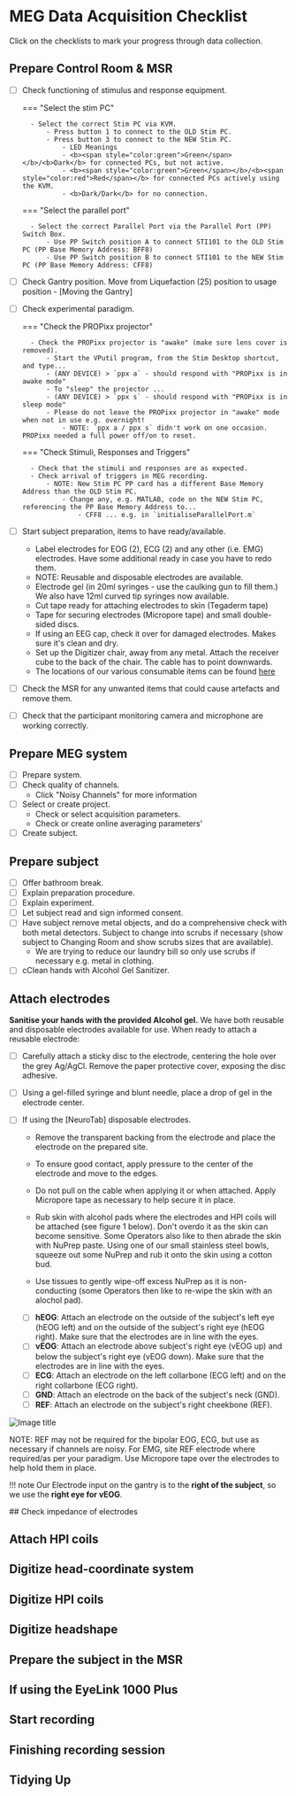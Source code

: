 # MEG Data Acquisition Checklist

Click on the checklists to mark your progress through data collection.

## Prepare Control Room & MSR

-  [ ] Check functioning of stimulus and response equipment.

    === "Select the stim PC"

        - Select the correct Stim PC via KVM.
            - Press button 1 to connect to the OLD Stim PC.
            - Press button 3 to connect to the NEW Stim PC.
                - LED Meanings
                - <b><span style="color:green">Green</span></b>/<b>Dark</b> for connected PCs, but not active.
                - <b><span style="color:green">Green</span></b>/<b><span style="color:red">Red</span></b> for connected PCs actively using the KVM.
                - <b>Dark/Dark</b> for no connection.

    === "Select the parallel port"

        - Select the correct Parallel Port via the Parallel Port (PP) Switch Box.
            - Use PP Switch position A to connect STI101 to the OLD Stim PC (PP Base Memory Address: BFF8)
            - Use PP Switch position B to connect STI101 to the NEW Stim PC (PP Base Memory Address: CFF8)


- [ ] Check Gantry position. Move from Liquefaction (25) position to usage position - [Moving the Gantry]

- [ ] Check experimental paradigm.

    === "Check the PROPixx projector"

        - Check the PROPixx projector is "awake" (make sure lens cover is removed).
            - Start the VPutil program, from the Stim Desktop shortcut, and type...
            - (ANY DEVICE) > `ppx a` - should respond with "PROPixx is in awake mode"
            - To "sleep" the projector ...
            - (ANY DEVICE) > `ppx s` - should respond with "PROPixx is in sleep mode"
            - Please do not leave the PROPixx projector in "awake" mode when not in use e.g. overnight!
                - NOTE: `ppx a / ppx s` didn't work on one occasion. PROPixx needed a full power off/on to reset.

    === "Check Stimuli, Responses and Triggers"

        - Check that the stimuli and responses are as expected.
        - Check arrival of triggers in MEG recording.
            - NOTE: New Stim PC PP card has a different Base Memory Address than the OLD Stim PC.
                - Change any, e.g. MATLAB, code on the NEW Stim PC, referencing the PP Base Memory Address to...
                    - CFF8 ... e.g. in `initialiseParallelPort.m`

- [ ] Start subject preparation, items to have ready/available.
    - Label electrodes for EOG (2), ECG (2) and any other (i.e. EMG) electrodes. Have some additional ready in case you have to redo them.
    - NOTE: Reusable and disposable electrodes are available.
    - Electrode gel (in 20ml syringes - use the caulking gun to fill them.) We also have 12ml curved tip syringes now available.
    - Cut tape ready for attaching electrodes to skin (Tegaderm tape)
    - Tape for securing electrodes (Micropore tape) and small double-sided discs.
    - If using an EEG cap, check it over for damaged electrodes. Makes sure it's clean and dry.
    - Set up the Digitizer chair, away from any metal. Attach the receiver cube to the back of the chair. The cable has to point downwards.
    - The locations of our various consumable items can be found [here]()

- [ ] Check the MSR for any unwanted items that could cause artefacts and remove them.

- [ ] Check that the participant monitoring camera and microphone are working correctly.

## Prepare MEG system

- [ ] Prepare system.
- [ ] Check quality of channels.
    - Click "Noisy Channels" for more information
- [ ] Select or create project.
    - Check or select acquisition parameters.
    - Check or create online averaging parameters'
- [ ] Create subject.

## Prepare subject

- [ ] Offer bathroom break.
- [ ] Explain preparation procedure.
- [ ] Explain experiment.
- [ ] Let subject read and sign informed consent.
- [ ] Have subject remove metal objects, and do a comprehensive check with both metal detectors. Subject to change into scrubs if necessary (show subject to Changing Room and show scrubs sizes that are available).
    - We are trying to reduce our laundry bill so only use scrubs if necessary e.g. metal in clothing.
- [ ] cClean hands with Alcohol Gel Sanitizer.

## Attach electrodes

**Sanitise your hands with the provided Alcohol gel.** We have both reusable and disposable electrodes available for use. When ready to attach a reusable electrode:

- [ ] Carefully attach a sticky disc to the electrode, centering the hole over the grey Ag/AgCl. Remove the paper protective cover, exposing the disc adhesive.
- [ ] Using a gel-filled syringe and blunt needle, place a drop of gel in the electrode center.

- [ ] If using the [NeuroTab] disposable electrodes.
    - Remove the transparent backing from the electrode and place the electrode on the prepared site.
    - To ensure good contact, apply pressure to the center of the electrode and move to the edges.
    - Do not pull on the cable when applying it or when attached. Apply Micropore tape as necessary to help secure it in place.


    - Rub skin with alcohol pads where the electrodes and HPI coils will be attached (see figure 1 below). Don't overdo it as the skin can become sensitive. Some Operators also like to then abrade the skin with NuPrep paste. Using one of our small stainless steel bowls, squeeze out some NuPrep and rub it onto the skin using a cotton bud.
    - Use tissues to gently wipe-off excess NuPrep as it is non-conducting (some Operators then like to re-wipe the skin with an alochol pad).
    - [ ] **hEOG**: Attach an electrode on the outside of the subject's left eye (hEOG left) and on the outside of the subject's right eye (hEOG right). Make sure that the electrodes are in line with the eyes.
    - [ ] **vEOG**: Attach an electrode above subject's right eye (vEOG up) and below the subject's right eye (vEOG down). Make sure that the electrodes are in line with the eyes.
    - [ ] **ECG**: Attach an electrode on the left collarbone (ECG left) and on the right collarbone (ECG right).
    - [ ] **GND**: Attach an electrode on the back of the subject's neck (GND).
    - [ ] **REF**: Attach an electrode on the subject's right cheekbone (REF).

![Image title](../../images/meg/Electrode_placement.png)

NOTE: REF may not be required for the bipolar EOG, ECG, but use as necessary if channels are noisy.
For EMG, site REF electrode where required/as per your paradigm.
Use Micropore tape over the electrodes to help hold them in place.

!!! note
    Our Electrode input on the gantry is to the **right of the subject**, so we use the **right eye for vEOG**.



## Check impedance of electrodes

## Attach HPI coils

## Digitize head-coordinate system

## Digitize HPI coils

## Digitize headshape

## Prepare the subject in the MSR

## If using the EyeLink 1000 Plus

## Start recording

## Finishing recording session

## Tidying Up
